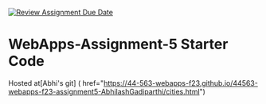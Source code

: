 [![Review Assignment Due Date](https://classroom.github.com/assets/deadline-readme-button-24ddc0f5d75046c5622901739e7c5dd533143b0c8e959d652212380cedb1ea36.svg)](https://classroom.github.com/a/7kKA03Up)
# WebApps-Assignment-5 Starter Code

Hosted at[Abhi's git] ( href="https://44-563-webapps-f23.github.io/44563-webapps-f23-assignment5-AbhilashGadiparthi/cities.html")
